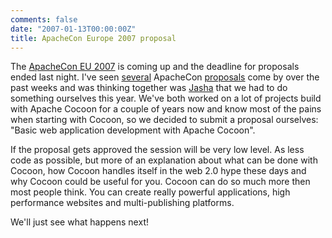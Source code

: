 ```yaml
---
comments: false
date: "2007-01-13T00:00:00Z"
title: ApacheCon Europe 2007 proposal
---
```


The <a href="http://www.apachecon.com/" target="_blank">ApacheCon EU 2007</a> is coming up and the deadline for proposals ended last night. I've seen <a href="http://www.andrewsavory.com/blog/archives/001245.html" target="_blank">several</a> ApacheCon <a href="http://codeconsult.ch/bertrand/archives/000750.html" target="_blank">proposals</a> come by over the past weeks and was thinking together was <a href="http://www.flickr.com/photos/jashaj/269498036/" target="_blank">Jasha</a> that we had to do something ourselves this year.
We've both worked on a lot of projects build with Apache Cocoon for a couple of years now and know most of the pains when starting with Cocoon, so we decided to submit a proposal ourselves: "Basic web application development with Apache Cocoon".

If the proposal gets approved the session will be very low level. As less code as possible, but more of an explanation about what can be done with Cocoon, how Cocoon handles itself in the web 2.0 hype these days and why Cocoon could be useful for you.
Cocoon can do so much more then most people think. You can create really powerful applications, high performance websites and multi-publishing platforms.

We'll just see what happens next!
